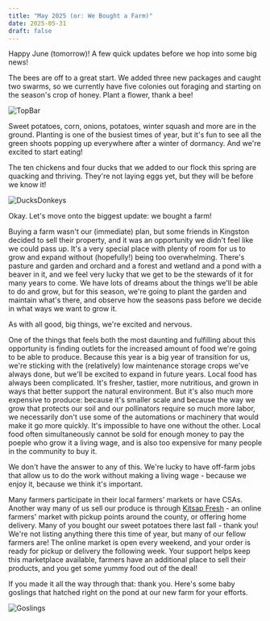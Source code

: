 ```yaml
---
title: "May 2025 (or: We Bought a Farm)"
date: 2025-05-31
draft: false
---
```


Happy June (tomorrow)! A few quick updates before we hop into some big news!

The bees are off to a great start. We added three new packages and caught two swarms, so we currently have five colonies out foraging and starting on the season's crop of honey. Plant a flower, thank a bee!

![TopBar](/images/archive/TopBar.jpg)

Sweet potatoes, corn, onions, potatoes, winter squash and more are in the ground. Planting is one of the busiest times of year, but it's fun to see all the green shoots popping up everywhere after a winter of dormancy. And we're excited to start eating!

The ten chickens and four ducks that we added to our flock this spring are quacking and thriving. They're not laying eggs yet, but they will be before we know it!

![DucksDonkeys](/images/archive/DucksDonkeys.jpg)

Okay. Let's move onto the biggest update: we bought a farm!

Buying a farm wasn't our (immediate) plan, but some friends in Kingston decided to sell their property, and it was an opportunity we didn't feel like we could pass up. It's a very special place with plenty of room for us to grow and expand without (hopefully!) being too overwhelming. There's pasture and garden and orchard and a forest and wetland and a pond with a beaver in it, and we feel very lucky that we get to be the stewards of it for many years to come. We have lots of dreams about the things we'll be able to do and grow, but for this season, we're going to plant the garden and maintain what's there, and observe how the seasons pass before we decide in what ways we want to grow it.

As with all good, big things, we're excited and nervous. 

One of the things that feels both the most daunting and fulfilling about this opportunity is finding outlets for the increased amount of food we're going to be able to produce. Because this year is a big year of transition for us, we're sticking with the (relatively) low maintenance storage crops we've always done, but we'll be excited to expand in future years. Local food has always been complicated. It's fresher, tastier, more nutritious, and grown in ways that better support the natural environment. But it's also much more expensive to produce: because it's smaller scale and because the way we grow that protects our soil and our pollinators require so much more labor, we necessarily don't use some of the automations or machinery that would make it go more quickly. It's impossible to have one without the other. Local food often simultaneously cannot be sold for enough money to pay the poeple who grow it a living wage, and is also too expensive for many people in the community to buy it. 

We don't have the answer to any of this. We're lucky to have off-farm jobs that allow us to do the work without making a living wage - because we enjoy it, because we think it's important. 

Many farmers participate in their local farmers' markets or have CSAs. Another way many of us sell our produce is through [Kitsap Fresh](https://kitsapfresh.org/) - an online farmers' market with pickup points around the county, or offering home delivery. Many of you bought our sweet potatoes there last fall - thank you! We're not listing anything there this time of year, but many of our fellow farmers are! The online market is open every weekend, and your order is ready for pickup or delivery the following week. Your support helps keep this marketplace available, farmers have an additional place to sell their products, and you get some yummy food out of the deal!

If you made it all the way through that: thank you. Here's some baby goslings that hatched right on the pond at our new farm for your efforts.

![Goslings](/images/archive/Goslings.jpg)
